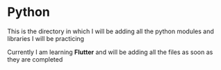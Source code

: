 # Python
This is the directory in which I will be adding all the python modules and libraries I will be practicing

Currently I am learning **Flutter** and will be adding all the files as soon as they are completed

